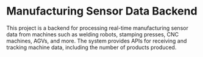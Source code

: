 # Manufacturing Sensor Data Backend

This project is a backend for processing real-time manufacturing sensor data from machines such as welding robots, stamping presses, CNC machines, AGVs, and more. The system provides APIs for receiving and tracking machine data, including the number of products produced.
